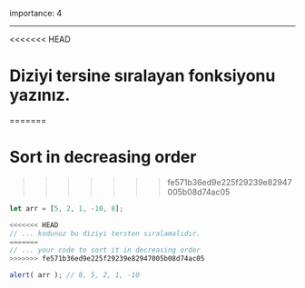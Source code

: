 importance: 4

---

<<<<<<< HEAD
# Diziyi tersine sıralayan fonksiyonu yazınız.
=======
# Sort in decreasing order
>>>>>>> fe571b36ed9e225f29239e82947005b08d74ac05

```js
let arr = [5, 2, 1, -10, 8];

<<<<<<< HEAD
// ... kodunuz bu diziyi tersten sıralamalıdır.
=======
// ... your code to sort it in decreasing order
>>>>>>> fe571b36ed9e225f29239e82947005b08d74ac05

alert( arr ); // 8, 5, 2, 1, -10
```

